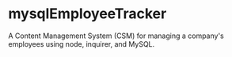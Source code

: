 # mysqlEmployeeTracker
A Content Management System (CSM) for managing a company's employees using node, inquirer, and MySQL.
